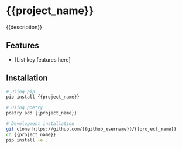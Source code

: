 # {{project_name}}

{{description}}

## Features

- [List key features here]

## Installation

```bash
# Using pip
pip install {{project_name}}

# Using poetry
poetry add {{project_name}}

# Development installation
git clone https://github.com/{{github_username}}/{{project_name}}
cd {{project_name}}
pip install -e .